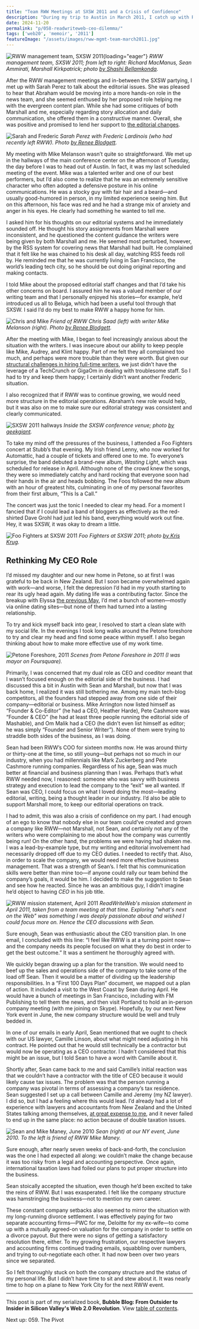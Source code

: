 ```yaml
---
title: "Team RWW Meetings at SXSW 2011 and a Crisis of Confidence"
description: "During my trip to Austin in March 2011, I catch up with ReadWriteWeb writers Sarah Perez and Mike Melanson. Then when I get back home, I start thinking about big changes to our company."
date: 2024-11-20
permalink: "p/058-readwriteweb-ceo-dilemma/"
tags: ['web20', 'memoir', '2011']
featureImage: "/assets/images/rww-mgmt-team-march2011.jpg"
---
```


![RWW management team, SXSW 2011](/assets/images/rww-mgmt-team-march2011.jpg){loading="eager"}
*RWW management team, SXSW 2011; from left to right: Richard MacManus, Sean Ammirati, Marshall Kirkpatrick; photo [by Shashi Bellamkonda](https://www.flickr.com/photos/drbeachvacation/5522014914/).*

After the RWW management meetings and in-between the SXSW partying, I met up with Sarah Perez to talk about the editorial issues. She was pleased to hear that Abraham would be moving into a more hands-on role in the news team, and she seemed enthused by her proposed role helping me with the evergreen content plan. While she had some critiques of both Marshall and me, especially regarding story allocation and daily communication, she offered them in a constructive manner. Overall, she was positive and promised to lend her support to [the editorial changes](/p/057-sxsw-2011/).

![Sarah and Frederic](/assets/images/6a00d83451c79e69e2014e86d73ad0970d-500wi.jpg)
*Sarah Perez with Frederic Lardinois (who had recently left RWW). Photo [by Renee Blodgett](https://weblogtheworld.com/countries/northern-america/sxsw-interactive-2011-photo-picks).*

My meeting with Mike Melanson wasn’t quite so straightforward. We met up in the hallways of the main conference center on the afternoon of Tuesday, the day before I was to head out of Austin. In fact, it was my last scheduled meeting of the event. Mike was a talented writer and one of our best performers, but I’d also come to realize that he was an extremely sensitive character who often adopted a defensive posture in his online communications. He was a stocky guy with fair hair and a beard—and usually good-humored in person, in my limited experience seeing him. But on this afternoon, his face was red and he had a strange mix of anxiety and anger in his eyes. He clearly had something he wanted to tell me.

I asked him for his thoughts on our editorial systems and he immediately sounded off. He thought his story assignments from Marshall were inconsistent, and he questioned the content guidance the writers were being given by both Marshall and me. He seemed most perturbed, however, by the RSS system for covering news that Marshall had built. He complained that it felt like he was chained to his desk all day, watching RSS feeds roll by. He reminded me that he was currently living in San Francisco, the world’s leading tech city, so he should be out doing original reporting and making contacts.

I told Mike about the proposed editorial staff changes and that I’d take his other concerns on board. I assured him he was a valued member of our writing team and that I personally enjoyed his stories—for example, he’d introduced us all to Beluga, which had been a useful tool through that SXSW. I said I’d do my best to make RWW a happy home for him.

![Chris and Mike](/assets/images/6a00d83451c79e69e20147e3570d1e970b-500wi.jpg)
*Friend of RWW Chris Saad (left) with writer Mike Melanson (right). Photo [by Renee Blodgett](https://weblogtheworld.com/countries/northern-america/sxsw-interactive-2011-photo-picks).*

After the meeting with Mike, I began to feel increasingly anxious about the situation with the writers. I was insecure about our ability to keep people like Mike, Audrey, and Klint happy. Part of me felt they all complained too much, and perhaps were more trouble than they were worth. But given our [structural challenges in hiring full-time writers](/p/055-rww-expansion-2010/), we just didn’t have the leverage of a TechCrunch or GigaOm in dealing with troublesome staff. So I had to try and keep them happy; I certainly didn’t want another Frederic situation.

I also recognized that if RWW was to continue growing, we would need more structure in the editorial operations. Abraham’s new role would help, but it was also on me to make sure our editorial strategy was consistent and clearly communicated.

![SXSW 2011 hallways](/assets/images/sxsw-2011-inside.jpg)
*Inside the SXSW conference venue; photo [by geekgiant](https://www.flickr.com/photos/geekgiant/5570113051/).*

To take my mind off the pressures of the business, I attended a Foo Fighters concert at Stubb’s that evening. My Irish friend Lenny, who now worked for Automattic, had a couple of tickets and offered one to me. To everyone’s surprise, the band debuted a brand-new album, *Wasting Light*, which was scheduled for release in April. Although none of the crowd knew the songs, they were so immediately catchy and hard rocking that everyone soon had their hands in the air and heads bobbing. The Foos followed the new album with an hour of greatest hits, culminating in one of my personal favorites from their first album, “This Is a Call.” 

The concert was just the tonic I needed to clear my head. For a moment I fancied that if I could lead a band of bloggers as effectively as the red-shirted Dave Grohl had just led his band, everything would work out fine. Hey, it was SXSW, it was okay to dream a little.

![Foo Fighters at SXSW 2011](/assets/images/foo-fighters-march2011.jpg)
*Foo Fighters at SXSW 2011; photo [by Kris Krug](https://www.flickr.com/photos/kk/5533558960/).*

## Rethinking My CEO Role

I’d missed my daughter and our new home in Petone, so at first I was grateful to be back in New Zealand. But I soon became overwhelmed again with work—and worse, I felt the depression I’d had in my youth starting to rear its ugly head again. My dating life was a contributing factor. Since the breakup with Elyssa [the previous May](/p/050-meeting-new-york-times-2010/), I’d met a bunch of women—mostly via online dating sites—but none of them had turned into a lasting relationship.

To try and kick myself back into gear, I resolved to start a clean slate with my social life. In the evenings I took long walks around the Petone foreshore to try and clear my head and find some peace within myself. I also began thinking about how to make more effective use of my work time.

![Petone Foreshore, 2011](/assets/images/petone-foreshore-2011.jpg)
*Scenes from Petone Foreshore in 2011 (I was mayor on Foursquare).*

Primarily, I was concerned that my dual role as CEO and coeditor meant that I wasn’t focused enough on the editorial side of the business. I had discussed this a bit in Austin with Sean and Marshall, but now that I was back home, I realized it was still bothering me. Among my main tech-blog competitors, all the founders had stepped away from one side of their company—editorial or business. Mike Arrington now listed himself as “Founder & Co-Editor” (he had a CEO, Heather Harde), Pete Cashmore was “Founder & CEO” (he had at least three people running the editorial side of Mashable), and Om Malik had a CEO (he didn’t even list himself as editor; he was simply “Founder and Senior Writer”). None of them were trying to straddle both sides of the business, as I was doing.

Sean had been RWW’s COO for sixteen months now. He was around thirty or thirty-one at the time, so still young—but perhaps not so much in our industry, when you had millennials like Mark Zuckerberg and Pete Cashmore running companies. Regardless of his age, Sean was much better at financial and business planning than I was. Perhaps that’s what RWW needed now, I reasoned: someone who was savvy with business strategy and execution to lead the company to the “exit” we all wanted. If Sean was CEO, I could focus on what I loved doing the most—leading editorial, writing, being a thought leader in our industry. I’d also be able to support Marshall more, to keep our editorial operations on track.

I had to admit, this was also a crisis of confidence on my part. I had enough of an ego to know that nobody else in our team could’ve created and grown a company like RWW—not Marshall, not Sean, and certainly not any of the writers who were complaining to me about how the company was currently being run! On the other hand, the problems we were having had shaken me. I was a lead-by-example type, but my writing and editorial involvement had necessarily dropped off due to my CEO duties. I needed to rectify that. Also, in order to scale the company, we would need more effective business management. That was a strength of Sean’s. I felt that his communication skills were better than mine too—if anyone could rally our team behind the company’s goals, it would be him. I decided to make the suggestion to Sean and see how he reacted. Since he was an ambitious guy, I didn’t imagine he’d object to having *CEO* in his job title. 

![RWW mission statement, April 2011](/assets/images/rww-mission-statement-april2011.jpg)
*ReadWriteWeb's mission statement in April 2011, taken from a team meeting at that time. Exploring "what's next on the Web" was something I was deeply passionate about and wished I could focus more on. Hence the CEO discussions with Sean.*

Sure enough, Sean was enthusiastic about the CEO transition plan. In one email, I concluded with this line: “I feel like RWW is at a turning point now—and the company needs its people focused on what they do best in order to get the best outcome.” It was a sentiment he thoroughly agreed with.

We quickly began drawing up a plan for the transition. We would need to beef up the sales and operations side of the company to take some of the load off Sean. Then it would be a matter of dividing up the leadership responsibilities. In a “First 100 Days Plan” document, we mapped out a plan of action. It included a visit to the West Coast by Sean during April. He would have a bunch of meetings in San Francisco, including with FM Publishing to tell them the news, and then visit Portland to hold an in-person company meeting (with me joining on Skype). Hopefully, by our next New York event in June, the new company structure would be well and truly bedded in.

In one of our emails in early April, Sean mentioned that we ought to check with our US lawyer, Camille Linson, about what might need adjusting in his contract. He pointed out that he would still technically be a contractor but would now be operating as a CEO contractor. I hadn’t considered that this might be an issue, but I told Sean to have a word with Camille about it.

Shortly after, Sean came back to me and said Camille’s initial reaction was that we couldn’t have a contractor with the title of CEO because it would likely cause tax issues. The problem was that the person running a company was pivotal in terms of assessing a company’s tax residence. Sean suggested I set up a call between Camille and Jeremy (my NZ lawyer). I did so, but I had a feeling where this would lead. I’d already had a lot of experience with lawyers and accountants from New Zealand and the United States talking among themselves, [at great expense to me](/p/035-indie-media-business-20/), and it never failed to end up in the same place: no action because of double taxation issues.

![Sean and Mike Maney, June 2010](/assets/images/sean-june2010.jpg)
*Sean (right) at our NY event, June 2010. To the left is friend of RWW Mike Maney.*

Sure enough, after nearly seven weeks of back-and-forth, the conclusion was the one I had expected all along: we couldn’t make the change because it was too risky from a legal and accounting perspective. Once again, international taxation laws had foiled our plans to put proper structure into the business.

Sean stoically accepted the situation, even though he’d been excited to take the reins of RWW. But I was exasperated. I felt like the company structure was hamstringing the business—not to mention my own career.

These constant company setbacks also seemed to mirror the situation with my long-running divorce settlement. I was effectively paying for two separate accounting firms—PWC for me, Deloitte for my ex-wife—to come up with a mutually agreed-on valuation for the company in order to settle on a divorce payout. But there were no signs of getting a satisfactory resolution there, either. To my growing frustration, our respective lawyers and accounting firms continued trading emails, squabbling over numbers, and trying to out-negotiate each other. It had now been over two years since we separated.

So I felt thoroughly stuck on both the company structure and the status of my personal life. But I didn’t have time to sit and stew about it. It was nearly time to hop on a plane to New York City for the next RWW event.

* * *

This post is part of my serialized book, **Bubble Blog: From Outsider to Insider in Silicon Valley's Web 2.0 Revolution**. View [table of contents](/p/roadmap-bubbleblog/).

Next up: 059. The Pivot